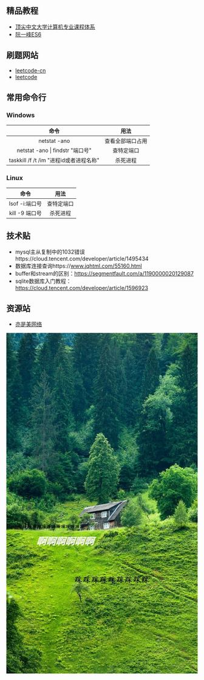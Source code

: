 
## 精品教程
- [顶尖中文大学计算机专业课程体系](https://study.163.com/curricula/cs.htm) 
- [阮一峰ES6](http://es6.ruanyifeng.com/)
## 刷题网站
- [leetcode-cn](https://leetcode-cn.com)  
- [leetcode](https://leetcode.com)

## 常用命令行
### Windows
| 命令 | 用法 |
| :-----: | :----: |
| netstat -ano | 查看全部端口占用 |
| netstat -ano \| findstr "端口号" | 查特定端口 |
| taskkill /f /t /im "进程id或者进程名称" | 杀死进程 |
### Linux
| 命令 | 用法 |
| :-----: | :----: |
| lsof -i:端口号 | 查特定端口 |
| kill -9 端口号 | 杀死进程 |

## 技术贴
- mysql主从复制中的1032错误https://cloud.tencent.com/developer/article/1495434  
- 数据库连接查询https://www.jqhtml.com/55160.html  
- buffer和stream的区别：https://segmentfault.com/a/1190000020129087
- sqlite数据库入门教程：https://cloud.tencent.com/developer/article/1596923

## 资源站
- [亦是美网络](http://www.yishimei.cn/)


![图片](https://raw.githubusercontent.com/li-ty/Note/master/image/0.jpg)
